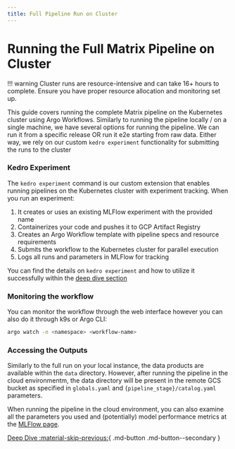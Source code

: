 ```yaml
---
title: Full Pipeline Run on Cluster
---
```

# Running the Full Matrix Pipeline on Cluster

!!! warning
    Cluster runs are resource-intensive and can take 16+ hours to complete. Ensure you have proper resource allocation and monitoring set up.

This guide covers running the complete Matrix pipeline on the Kubernetes cluster using Argo Workflows. Similarly to running the pipeline locally / on a single machine, we have several options for running the pipeline. We can run it from a specific release OR run it e2e starting from raw data. Either way, we rely on our custom `kedro experiment` functionality for submitting the runs to the cluster

### Kedro Experiment

The `kedro experiment` command is our custom extension that enables running pipelines on the Kubernetes cluster with experiment tracking. When you run an experiment:

1. It creates or uses an existing MLFlow experiment with the provided name
2. Containerizes your code and pushes it to GCP Artifact Registry
3. Creates an Argo Workflow template with pipeline specs and resource requirements
4. Submits the workflow to the Kubernetes cluster for parallel execution
5. Logs all runs and parameters in MLFlow for tracking

You can find the details on `kedro experiment` and how to utilize it successfully within the [deep dive section](../deep_dive/kedro_experiment.md)

### Monitoring the workflow

You can monitor the workflow through the web interface however you can also do it through k9s or Argo CLI: 

```bash
argo watch -n <namespace> <workflow-name>
```
### Accessing the Outputs

Similarly to the full run on your local instance, the data products are available within the `data` directory. However, after running the pipeline in the cloud environmentm, the data directory will be present in the remote GCS bucket as specified in `globals.yaml` and `{pipeline_stage}/catalog.yaml` parameters. 

When running the pipeline in the cloud environment, you can also examine all the parameters you used and (potentially) model performance metrics at the [MLFlow page](https://mlflow.platform.dev.everycure.org).

[Deep Dive :material-skip-previous:](../deep_dive/index.md){ .md-button .md-button--secondary }

